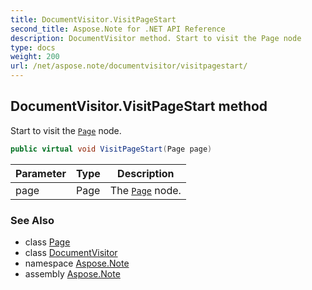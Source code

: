 ```yaml
---
title: DocumentVisitor.VisitPageStart
second_title: Aspose.Note for .NET API Reference
description: DocumentVisitor method. Start to visit the Page node
type: docs
weight: 200
url: /net/aspose.note/documentvisitor/visitpagestart/
---
```

## DocumentVisitor.VisitPageStart method

Start to visit the [`Page`](../../page/) node.

```csharp
public virtual void VisitPageStart(Page page)
```

| Parameter | Type | Description |
| --- | --- | --- |
| page | Page | The [`Page`](../../page/) node. |

### See Also

* class [Page](../../page/)
* class [DocumentVisitor](../)
* namespace [Aspose.Note](../../documentvisitor/)
* assembly [Aspose.Note](../../../)


